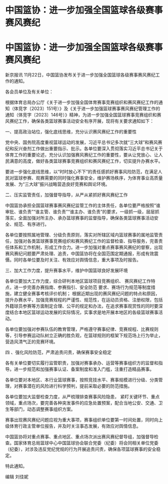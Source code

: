 # 中国篮协：进一步加强全国篮球各级赛事赛风赛纪

# 中国篮协：进一步加强全国篮球各级赛事赛风赛纪

新京报讯 11月22日，中国篮协发布关于进一步加强全国篮球各级赛事赛风赛纪工作的通知。

各会员单位及有关单位：

根据体育总局办公厅《关于进一步加强全国体育赛事竞赛组织和赛风赛纪工作的通知（体竞字〔2023〕151号）》及《关于进一步加强篮球赛事赛风赛纪管理工作的通知（体竞字〔2023〕146号）》精神，为进一步加强全国篮球赛事竞赛组织和赛风赛纪工作，确保各类篮球赛事活动安全有序开展，现将有关要求通知如下：

一、提高政治站位，强化底线思维，充分认识赛风赛纪工作的重要性

党中央、国务院高度重视篮球运动的发展，习近平总书记多次就“三大球”和赛风赛纪和反兴奋剂工作做出重要指示、批示。各单位要深入贯彻落实习近平总书记关于体育工作的重要论述，充分认识加强赛风赛纪工作的重要性，要从让党放心、让人民满意的高度，做好各类篮球赛事竞赛组织和赛风赛纪工作，切实提升办赛水平。

要进一步强化底线思维，以“时时放心不下”的责任感抓好赛事风险防范，在满足人民对篮球参赛、观赛需要的同时强化赛事安全，维护赛场秩序，为体育事业高质量发展、为“三大球”振兴战略营造良好竞赛和舆论环境。

二、压实监管责任，加强督导指导，从严从紧抓好赛风赛纪工作

中国篮协承担全国篮球赛事赛风赛纪监管工作的主体责任，各单位要严格按照“谁审批、谁负责”“谁主管、谁负责”“谁主办、谁负责”的要求，一级抓一级，层层抓落实，全面加强对所主办、承办篮球赛事的监督指导，确保各类篮球赛事活动安全、规范、有序进行。

各单位要按照属地管理、分级负责原则，落实对所辖区域内篮球赛事的属地监管责任，加强对各类篮球赛事竞赛组织和赛风赛纪工作的监督检查、指导服务，完善责任体系和工作机制，形成工作合力。进一步加强对重点赛事赛风赛纪的督察，出现赛风赛纪问题要严肃处理、追责，中国篮协将在全国范围定期通报，形成有效震慑。同时各单位要及时关注、有效应对舆情信息，重大事项及时报告。

三、加大工作力度，提升赛事水平，维护中国篮球良好发展环境

各单位要加大工作力度，综合研判本地区篮球项目竞赛组织、 赛风赛纪工作特点，进一步完善办赛指南、参赛指引、安全防范
要求、赛场行为规范等制度措施，建立健全赛事考核评价机制；
根据近期出现的赛风赛纪问题的特点和原因，提升办赛水平，加强竞赛规程的严谨性、规范性，在运动员资格、注册权限，包括外籍球员参赛等方面制定合理、公平的规定和办法，在追求赛事观赏性的同时要深度结合本地区篮球运动发展的实际情况，实事求是地开展本地区的各级篮球赛事活动。

各单位要加强对参赛队伍的教育管理，严格遵守赛事纪律、竞赛规程、比赛规则等，引导参赛运动队树立正确的胜负观，在篮球规则的框架下规范场上行为举止，营造风清气正的竞赛环境。

四 、强化风险防范，严肃追责问责，确保赛事安全稳定

各有关单位要切实履行监管职责，加强对赛事承办、运营等赛事组织方的监督和指导。进一步规范和加强赛事认证、备案制度和准入门槛，注重打造精品赛事。

各单位要对本地区、本行业篮球赛事，按照竞技水平、赛事规模进行分级、分类管理，对赛事潜在的风险进行科学预判，提前采取必要的防范措施。

各单位要加大监督检查力度，从严梳理排查赛事风险隐患，
紧盯关键环节、重点领域，重点场次，要完善各种突发事件的应急处置预案，配合当地公安、交通、卫生等部门，动态调整赛事组织方案。

赛事出现赛风赛纪问题应视为重大事项，赛事组织单位要第一时间处置，同时向上级体育行政主管单位报告，并及时关注事态发展，有效应对舆情信息。

中国篮协将对重点赛事、重点地区、重点场次派出赛风赛纪督导组，加强督导检查。国家体育总局篮球中心中国篮球协会联合党委（纪委）将会同相关单位党委（纪委），对涉及违反党纪党规的行为开展追责问责，确保各项篮球赛事的安全稳定。

特此通知。

编辑 刘佳妮


